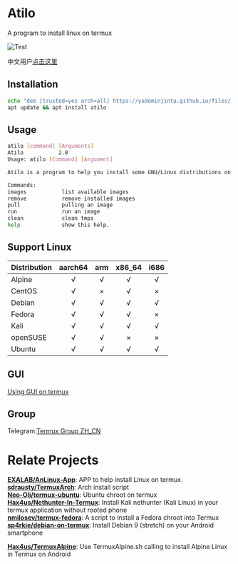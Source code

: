 # Atilo

A program to install linux on termux  

![Test](https://github.com/YadominJinta/atilo/workflows/Test/badge.svg)
  
中文用户[点击这里](https://github.com/YadominJinta/atilo/blob/master/CN/README_CN.md)

## Installation

``` bash
echo "deb [trusted=yes arch=all] https://yadominjinta.github.io/files/ termux extras" >> $PREFIX/etc/apt/sources.list.d/atilo.list
apt update && apt install atilo
```

## Usage

``` bash
atilo [command] [Arguments]
Atilo           2.0
Usage: atilo [Command] [Argument]

Atilo is a program to help you install some GNU/Linux distributions on Termux.

Commands:
images           list available images
remove           remove installed images
pull             pulling an image
run              run an image
clean            clean tmps
help             show this help.
```

## Support Linux

| Distribution  | aarch64 |  arm  | x86_64 | i686  |
| ------------- | :-----: | :---: | :----: | :---: |
| Alpine        |    √    |   √   |   √    |   √   |
| CentOS        |    √    |   ×   |   √    |   ×   |
| Debian        |    √    |   √   |   √    |   √   |
| Fedora        |    √    |   √   |   √    |   ×   |
| Kali          |    √    |   √   |   √    |   √   |
| openSUSE      |    √    |   √   |   ×    |   ×   |
| Ubuntu        |    √    |   √   |   √    |   √   |

## GUI

[Using GUI on termux](https://yadominjinta.github.io/2018/08/18/GUI-on-termux-EN.html)

## Group

Telegram:[Termux Group ZH_CN](https://t.me/joinchat/EBPa7EI3VrfhsRu-6iJ1yw)

# Relate Projects

**[EXALAB/AnLinux-App](https://github.com/EXALAB/AnLinux-App)**: APP to help install Linux on termux.  
**[sdrausty/TermuxArch](https://github.com/sdrausty/TermuxArch)**: Arch install script  
**[Neo-Oli/termux-ubuntu](https://github.com/Neo-Oli/termux-ubuntu)**: Ubuntu chroot on termux  
**[Hax4us/Nethunter-In-Termux](https://github.com/Hax4us/Nethunter-In-Termux)**: Install Kali nethunter (Kali Linux) in your termux application without rooted phone  
**[nmilosev/termux-fedora](https://github.com/nmilosev/termux-fedora)**: A script to install a Fedora chroot into Termux  
**[sp4rkie/debian-on-termux](https://github.com/sp4rkie/debian-on-termux)**: Install Debian 9 (stretch) on your Android smartphone

**[Hax4us/TermuxAlpine](https://github.com/Hax4us/TermuxAlpine)**: Use TermuxAlpine.sh calling to install Alpine Linux in Termux on Android  
